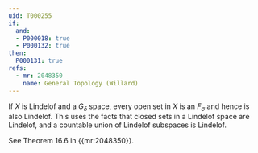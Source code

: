 ```yaml
---
uid: T000255
if:
  and:
  - P000018: true
  - P000132: true
then:
  P000131: true
refs:
  - mr: 2048350
    name: General Topology (Willard)
---
```


If $X$ is Lindelof and a $G_\delta$ space, every open set in $X$ is an $F_\sigma$ and hence is also Lindelof.
This uses the facts that closed sets in a Lindelof space are Lindelof, and a countable union of Lindelof subspaces is Lindelof.

See Theorem 16.6 in {{mr:2048350}}.
